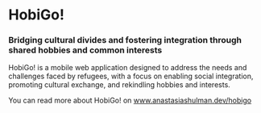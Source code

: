 # HobiGo!

### Bridging cultural divides and fostering integration through shared hobbies and common interests

HobiGo! is a mobile web application designed to address the needs and challenges faced by refugees, with a focus on enabling social integration, promoting cultural exchange, and rekindling hobbies and interests. 

You can read more about HobiGo! on www.anastasiashulman.dev/hobigo
